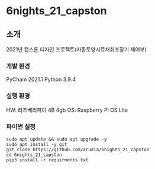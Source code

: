 # 6nights_21_capston

## 소개
2021년 캡스톤 디자인 프로젝트(자동토양시료채취포장기 제어부)

### 개발 환경
PyCham 2021.1
Python 3.9.4

### 실행 환경
HW: 라즈베리파이 4B 4gb
OS: Raspberry Pi OS Lite

### 파이썬 설정
```
sudo apt update && sudo apt upgrade -y
sudo apt install -y git
git clone https://github.com/arumia/6nights_21_capston
cd 6nights_21_capston
pip3 install -r requirments.txt
```